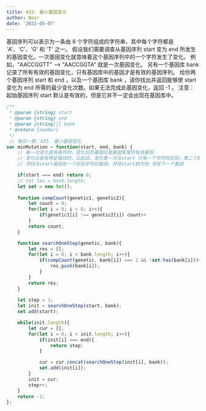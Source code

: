 ```yaml
---
title: 433. 最小基因变化
author: Bear
date: '2022-05-07'
---
```



基因序列可以表示为一条由 8 个字符组成的字符串，其中每个字符都是 'A'、'C'、'G' 和 'T' 之一。
假设我们需要调查从基因序列 start 变为 end 所发生的基因变化。一次基因变化就意味着这个基因序列中的一个字符发生了变化。
例如，"AACCGGTT" --> "AACCGGTA" 就是一次基因变化。
另有一个基因库 bank 记录了所有有效的基因变化，只有基因库中的基因才是有效的基因序列。
给你两个基因序列 start 和 end ，以及一个基因库 bank ，请你找出并返回能够使 start 变化为 end 所需的最少变化次数。如果无法完成此基因变化，返回 -1 。
注意：起始基因序列 start 默认是有效的，但是它并不一定会出现在基因库中。
```javascript
/**
 * @param {string} start
 * @param {string} end
 * @param {string[]} bank
 * @return {number}
 */
 // 每日一题：433. 最小基因变化
var minMutation = function(start, end, bank) {
    // 每一次变化是有条件的，变化后的基因应是基因库里的有效基因
    // 变化应是有特定路线的，比如说，变化第一次与start 只有一个字符的区别，第二个就有两个，以此类推
    // 寻找与start基因有一个区别字符的基因，并将start转为他 寻找下一个基因

    if(start === end) return 0;
    // let len = bank.length;
    let set = new Set();
    
    function compCount(genetic1, genetic2){
        let count = 0;
        for(let i = 0; i < 8; i++){
            if(genetic1[i] !== genetic2[i]) count++
        }
        return count;
    }

    function searchOneStep(genetic, bank){
        let res = [];
        for(let i = 0; i < bank.length; i++){
            if(compCount(genetic, bank[i]) === 1 && !set.has(bank[i])){
                res.push(bank[i]);
            }
        }
        return res;
    }
    
    let step = 1;
    let init = searchOneStep(start, bank);
    set.add(start);

    while(init.length){
        let cur = [];
        for(let i = 0; i < init.length; i++){
            if(init[i] === end){
                return step;
            }

            cur = cur.concat(searchOneStep(init[i], bank));
            set.add(init[i]);
        }
        init = cur;
        step++;
    }
    return -1;
};
```
